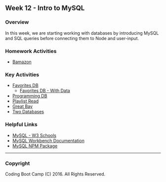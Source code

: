 ## Week 12 - Intro to MySQL

### Overview
In this week, we are starting working with databases by introducing MySQL and SQL queries before connecting them to Node and user-input. 

### Homework Activities
* [Bamazon](2-Homework/homework_instructions.md)

### Key Activities 
* [Favorites DB](1-Class-Content/12.1/Activities/2-FavoriteDB-NoData)
  * [Favorites DB - With Data](1-Class-Content/12.1/Activities/5-FavoriteDBWithData)
* [Programming DB](1-Class-Content/12.1/Activities/4-programmingDB)
* [Playlist Read](1-Class-Content/12.2/Activities/3-playlistRead)
* [Great Bay](1-Class-Content/12.2/Activities/5-GreatBay)
* [Two Databases](1-Class-Content/12.3/Activities/3-TwoDatabases)

### Helpful Links
* [MySQL - W3 Schools](http://www.w3schools.com/sql/)
* [MySQL Workbench Documentation](http://dev.mysql.com/doc/workbench/en/)
* [MySQL NPM Package](https://www.npmjs.com/package/mysql)

-------

### Copyright 
Coding Boot Camp (C) 2016. All Rights Reserved.
